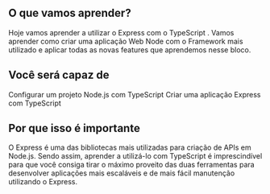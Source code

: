 ## O que vamos aprender?

Hoje vamos aprender a utilizar o Express com o TypeScript . Vamos aprender como criar uma aplicação Web Node com o Framework mais utilizado e aplicar todas as novas features que aprendemos nesse bloco.

## Você será capaz de
Configurar um projeto Node.js com TypeScript
Criar uma aplicação Express com TypeScript

## Por que isso é importante
O Express é uma das bibliotecas mais utilizadas para criação de APIs em Node.js. Sendo assim, aprender a utilizá-lo com TypeScript é imprescindível para que você consiga tirar o máximo proveito das duas ferramentas para desenvolver aplicações mais escaláveis e de mais fácil manutenção utilizando o Express.
